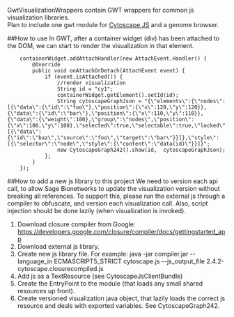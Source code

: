 GwtVisualizationWrappers contain GWT wrappers for common js visualization libraries.  
Plan to include one gwt module for [Cytoscape JS](http://js.cytoscape.org/)
and
a genome browser.


##How to use
In GWT, after a container widget (div) has been attached to the DOM, we can start to render the visualization in that element.

		containerWidget.addAttachHandler(new AttachEvent.Handler() {
			@Override
			public void onAttachOrDetach(AttachEvent event) {
				if (event.isAttached()) {
					//render visualization
					String id = "cy1";
					containerWidget.getElement().setId(id);
					String cytoscapeGraphJson = "{\"elements\":{\"nodes\":[{\"data\":{\"id\":\"foo\"},\"position\":{\"x\":120,\"y\":120}},{\"data\":{\"id\":\"bar\"},\"position\":{\"x\":110,\"y\":110}},{\"data\":{\"weight\":100},\"group\":\"nodes\",\"position\":{\"x\":100,\"y\":100},\"selected\":true,\"selectable\":true,\"locked\":true,\"grabbable\":true}],\"edges\":[{\"data\":{\"id\":\"baz\",\"source\":\"foo\",\"target\":\"bar\"}}]},\"style\":[{\"selector\":\"node\",\"style\":{\"content\":\"data(id)\"}}]}";
					new CytoscapeGraph242().show(id,  cytoscapeGraphJson);
				};
			}
		});


##How to add a new js library to this project
We need to version each api call, to allow Sage Bionetworks to update the visualization version without breaking all references.
To support this, please run the external js through a compiler to obfuscate, and version each visualization call.
Also, script injection should be done lazily (when visualization is invoked).

1.  Download closure compiler from Google:
https://developers.google.com/closure/compiler/docs/gettingstarted_app
2.  Download external js library.
3.  Create new js library file.  For example:
java -jar compiler.jar --language_in ECMASCRIPT5_STRICT cytoscape.js --js_output_file 2.4.2-cytoscape.closurecompiled.js
4.  Add js as a TextResource (see CytoscapeJsClientBundle)
5.  Create the EntryPoint to the module (that loads any small shared resources up front).
6.  Create versioned visualization java object, that lazily loads the correct js resource and deals with exported variables.  See CytoscapeGraph242. 